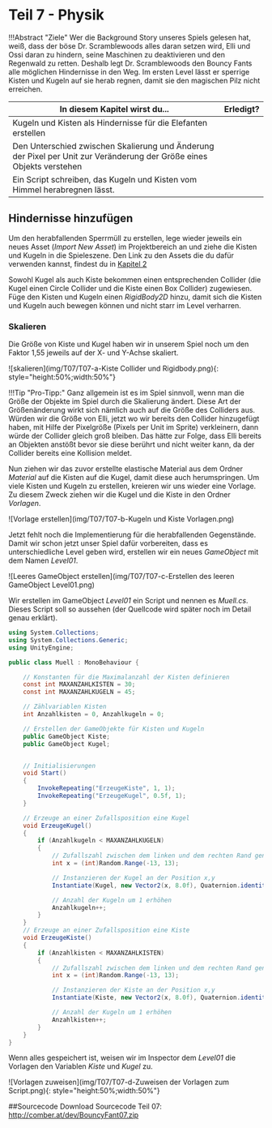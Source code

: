 # Teil 7 - Physik

!!!Abstract "Ziele"
    Wer die Background Story unseres Spiels gelesen hat, weiß, dass der böse Dr. Scramblewoods alles daran setzen wird, Elli und Ossi daran zu hindern, seine Maschinen zu deaktivieren und den Regenwald zu retten. Deshalb legt Dr. Scramblewoods den Bouncy Fants alle möglichen Hindernisse in den Weg. Im ersten Level lässt er sperrige Kisten und Kugeln auf sie herab regnen, damit sie den magischen Pilz nicht erreichen.


In diesem Kapitel wirst du... | Erledigt?
----------------------------- | ---------
Kugeln und Kisten als Hindernisse für die Elefanten erstellen |
Den Unterschied zwischen Skalierung und Änderung der Pixel per Unit zur Veränderung der Größe eines Objekts verstehen |
Ein Script schreiben, das Kugeln und Kisten vom Himmel herabregnen lässt. |

## Hindernisse hinzufügen
Um den herabfallenden Sperrmüll zu erstellen, lege wieder jeweils ein neues Asset (*Import New Asset*) im Projektbereich an und  ziehe die Kisten und Kugeln in die Spieleszene. Den Link zu den Assets die du dafür verwenden kannst, findest du in [Kapitel 2](/0280-bouncyfant/T02-animstat)

Sowohl Kugel als auch Kiste bekommen einen entsprechenden Collider (die Kugel einen Circle Collider und die Kiste einen Box Collider) zugewiesen. Füge den Kisten und Kugeln einen *RigidBody2D* hinzu, damit sich die Kisten und Kugeln auch bewegen können und nicht starr im Level verharren.


### Skalieren
Die Größe von Kiste und Kugel haben wir in unserem Spiel noch um den Faktor 1,55 jeweils auf der X- und Y-Achse skaliert.

![skalieren](img/T07/T07-a-Kiste Collider und Rigidbody.png){: style="height:50%;width:50%"}

!!!Tip "Pro-Tipp:"
    Ganz allgemein ist es im Spiel sinnvoll, wenn man die Größe der Objekte im Spiel durch die Skalierung ändert. Diese Art der Größenänderung wirkt sich nämlich auch auf die Größe des Colliders aus.  Würden wir die Größe von Elli, jetzt wo wir bereits den Collider hinzugefügt haben, mit Hilfe der Pixelgröße (Pixels per Unit im Sprite) verkleinern, dann würde der Collider gleich groß bleiben. Das hätte zur Folge, dass Elli bereits an Objekten anstößt bevor sie diese berührt und nicht weiter kann, da der Collider bereits eine Kollision meldet.

Nun ziehen wir das zuvor erstellte elastische Material aus dem Ordner *Material* auf die Kisten auf die Kugel, damit diese auch herumspringen. Um viele Kisten und Kugeln zu erstellen, kreieren wir uns wieder eine Vorlage. Zu diesem Zweck ziehen wir die Kugel und die Kiste in den Ordner *Vorlagen*.

![Vorlage erstellen](img/T07/T07-b-Kugeln und Kiste Vorlagen.png)

Jetzt fehlt noch die Implementierung für die herabfallenden Gegenstände. Damit wir schon jetzt unser Spiel dafür vorbereiten, dass es unterschiedliche Level geben wird, erstellen wir ein neues *GameObject* mit dem Namen *Level01*.

![Leeres GameObject erstellen](img/T07/T07-c-Erstellen des leeren GameObject Level01.png)

Wir erstellen im GameObject *Level01* ein Script und nennen es *Muell.cs*. Dieses Script soll so aussehen (der Quellcode wird später noch im Detail genau erklärt).

```C#
using System.Collections;
using System.Collections.Generic;
using UnityEngine;

public class Muell : MonoBehaviour {

    // Konstanten für die Maximalanzahl der Kisten definieren
    const int MAXANZAHLKISTEN = 30;
    const int MAXANZAHLKUGELN = 45;

    // Zählvariablen Kisten
    int Anzahlkisten = 0, Anzahlkugeln = 0;

    // Erstellen der GameObjekte für Kisten und Kugeln
    public GameObject Kiste;
    public GameObject Kugel;


    // Initialisierungen
    void Start()
    {
        InvokeRepeating("ErzeugeKiste", 1, 1);
        InvokeRepeating("ErzeugeKugel", 0.5f, 1);
    }

    // Erzeuge an einer Zufallsposition eine Kugel
    void ErzeugeKugel()
    {
        if (Anzahlkugeln < MAXANZAHLKUGELN)
        {
            // Zufallszahl zwischen dem linken und dem rechten Rand generieren
            int x = (int)Random.Range(-13, 13);

            // Instanzieren der Kugel an der Position x,y
            Instantiate(Kugel, new Vector2(x, 8.0f), Quaternion.identity);

            // Anzahl der Kugeln um 1 erhöhen
            Anzahlkugeln++;
        }
    }
    // Erzeuge an einer Zufallsposition eine Kiste
    void ErzeugeKiste()
    {
        if (Anzahlkisten < MAXANZAHLKISTEN)
        {
            // Zufallszahl zwischen dem linken und dem rechten Rand generieren
            int x = (int)Random.Range(-13, 13);

            // Instanzieren der Kiste an der Position x,y
            Instantiate(Kiste, new Vector2(x, 8.0f), Quaternion.identity);

            // Anzahl der Kugeln um 1 erhöhen
            Anzahlkisten++;
        }
    }
}
```

Wenn alles gespeichert ist, weisen wir im Inspector dem *Level01* die Vorlagen den Variablen *Kiste* und *Kugel* zu.

![Vorlagen zuweisen](img/T07/T07-d-Zuweisen der Vorlagen zum Script.png){: style="height:50%;width:50%"}

##Sourcecode
Download Sourcecode Teil 07: http://comber.at/dev/BouncyFant07.zip
